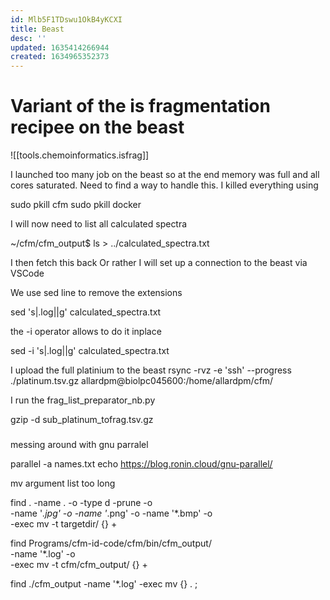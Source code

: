 ```yaml
---
id: Mlb5F1TDswu1OkB4yKCXI
title: Beast
desc: ''
updated: 1635414266944
created: 1634965352373
---
```


# Variant of the is fragmentation recipee on the beast

![[tools.chemoinformatics.isfrag]]


I launched too many job on the beast so at the end memory was full and all cores saturated.
Need to find a way to handle this.
I killed everything using 

sudo pkill cfm
sudo pkill docker


I will now need to list all calculated spectra

~/cfm/cfm_output$ ls > ../calculated_spectra.txt


I then fetch this back 
Or rather I will set up a connection to the beast via VSCode

We use sed line to remove the extensions 

sed 's|.log||g' calculated_spectra.txt

the -i operator allows to do it inplace

sed -i 's|.log||g' calculated_spectra.txt

I upload the full platinium to the beast 
rsync -rvz -e 'ssh' --progress ./platinum.tsv.gz allardpm@biolpc045600:/home/allardpm/cfm/

I run the 
frag_list_preparator_nb.py

gzip -d  sub_platinum_tofrag.tsv.gz



#####

messing around with gnu parralel

parallel -a names.txt echo
https://blog.ronin.cloud/gnu-parallel/



mv argument list too long 

find . -name . -o -type d -prune -o \
       -name '*.jpg' -o -name '*.png' -o -name '*.bmp' -o \
       -exec mv -t targetdir/ {} +

find Programs/cfm-id-code/cfm/bin/cfm_output/ \
       -name '*.log' -o \
       -exec mv -t cfm/cfm_output/ {} +


find ./cfm_output -name '*.log' -exec mv {} . \;
